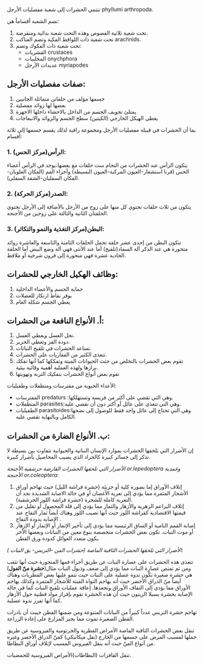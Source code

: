 تنتمي الحشرات إلى شعبة مفصليات الأرجل phyllumi arthropoda.

تضم الشعبة أقساماً هي:

1. تحت شعبة ثلاثية الفصوص وهذه التحت شعبة بدائية ومنقرضة.
2. تحت شعبة ذات اللواقط الفكية وتضم العناكب arachnids.
3. تحت شعبة ذات الفكوك وتضم:
   * القشريات crustaces
   * المخلبيات onychphora
   * عديدات الأرجل myriapodes

## صفات مفصليات الأرجل:

1. جسمها مؤلف من حلقاتن متماثلة الجانبين
2. بعضها لها زوائد مفصلية
3. يمتلئ تجويف الجسم من الداخل بالاحشاء داخلها الاجهزة
4. يغطي الهيكل الخارجي (الكيتين) سطح الجسم والزوائد والانبعاجات

بما أن الحشرات في قبيلة مفصليات الأرجل ومجموعة راقية لذلك يقسم جسمها إلى ثلاثة أقسام:

### 1. الرأس(مركز الحس):
يتكون الرأس عند الحشرات من التحام ست حلقات مع بعضها،يوجد في الرأس أعضاء الحس (قرنا استشعار-العيون المركبة-العيون البسيطة) وأجزاء الفم (الفكان العلويان-الفكان السفليان-الشفة السفلى).

### 2. الصدر(مركز الحركة):
يتكون من ثلاث حلقات تحتوي كل منها على زوج من الأرجل بالأضافة إلى الأرجل تحتوي الحلقتان الثانية والثالثة على زوجين من الأجنحة.

### 3. البطن(مركز التغذية والنمو والتكاثر):

تتكون البطن من إحدى عشر حلقة تحمل الحلقات الثامنة والتاسعة والعاشرة زوائد متحورة هي عند الذكر ألة السفاد(تلقيح) أما عند الأنثى فهي ألة وضع البيض أما الحلقة الحادية عشرة فهي متحورة إلى قرون شرجية أو ملاقط.

## وظائف الهكيل الخارجي للحشرات:

1. حماية الجسم والأعضاء الداخلية
2. يوفر نقاط ارتكاز للعضلات
3. يعطي الجسم شكله العام

## أ. الأنواع النافعة من الحشرات:

1. نحل  العسل ويعطي العسل.
2. دودة القز وتعطي الحرير.
3. تساعد الحشرات في تلقيح النباتات.
4. تتغذى الكثير من الفقاريات على الحشرات.
5. تقوم بعض الحشرات بالتخلض من جثث الحيوانات الميتة وتفككها كما أنها تفكك برازها ولهذه العملية أهمية وقائية بيئية.
6. تقوم بعض أنواع الحشرات بتفكيك التربة وتهويتها

الأعداء الحيوية من مفترسات ومتطفلات وطفيليات:

* المفترسات predaturs :وهي التي تقضي على أكثر من فريسة وتستهلكها.
* المتطفلات parasites:وهي التي تتغذى على عائل أو أكثر دون أن تقضي عليه.
* الطفيليات parasitoides:وهي التي تحتاج إلى عائل واحد فقط للوصول إلى نضجها الكامل وبالنهاية تقضي عليه.

## ب. الأنواع الضارة من الحشرات:

إن الأضرار التي تلحقها الحشرات بموارد الإنسان النباتية والحيوانية تتفاوت بين بسيطة لا تذكر إلى خسائر كبيرة كالجراد الذي يصيب المحاصيل بأضرار كبيرة.

*الأضرار التي تلحقها الحشرات القارضة حرشفية الأجنحة or.lepedoptera وغمدية الأجنحة or.coleoptera:*

1. إتلاف الأوراق إما بصورة كلية أو جزيئة (حشرة فراشة الليل) حيث تهاجم أوراق الأشجار المثمرة مما يؤدي إلى تعرية الأغصان أو في حالة الاصابة الشديدة نجد أن التعرية كاملة للشجرة (حشرة فراشة اللوز الحرشفية).
2. إتلاف البراعم الزهرية والأزهار والثمار مما يؤدي إلى قلة المحصول أو تقليل من قيمتها الاقتصادية كفراشة اللوز حيث أنها تصيب اللوز وهناك أيضاً ثمار التفاح عند الإصابة بدودة التفاح .
3. إصابة القمم النامية أو الساق الرئيسية مما يؤدي إلى تأخير الإثمار أو الإثمار أو الإزهار أو موت النبات.
تكون بعض الحشرات متخصصة بنوع معين من النباتات وبعضها الاّخر يكون متعدد العوائل كدودة ورق القطن.

*الأضرار التي تلحقها الحشرات الثاقبة الماصة (حشرات المن –التربس- بق النبات ):*

تتغذى هذه الحشرات على عصارة النبات عن طريق أجزاء فمها المتحورة حيث أنها تثقب ومن ثم تمتص عصارة النبات مما يؤدي إلى ضعف وذبول النبات مثال(**حشرة منّ الفول**) هي حشرة صغيرة تكّون ندوة عسلية على النبات حيث تنمو عليها بعض الفطريات وهناك أيضاً منّ الدراق الأخضر حيث أته يهاجم النواة الفيتة للأشجار المثمرة وكذلك يهاجم الأوراق مما يؤدي إلى التفاف الأوراق وتجعدها.
إعاقة عمليات تلقيح النبات كما في حالة الإصابة بحشرة بسيلا الزيتون حيث أن هذه الحشرة تقوم بإفراز مواد قطنية حول الأزهار كما أنها تفرز ندوة عسلية.

تهاجم حشرة التربس عدداً كبيراً من النباتات المتنوعة ومن ضمنها القطن حيبث أن بادرات القطن الصغيرة تموت مما يجبر المزارع على إعادة الزراعة.

تنقل بعض الحشرات الثاقبة الماصة الأمراض الفطرية والجرثومية والفيروسية عن طريق حملها لمسبب المرض على جسمها من الخارج (نقل ميكانيكي) كمنّ الدراق الأخضر وغيره من أنواع المنّ حيث أنه ينقل الفيروس المسبب لإتلاف أوراق البطاطا.

تنقل القافزات (النطاطات)الأمراض الفيروسية للحمضيات.
